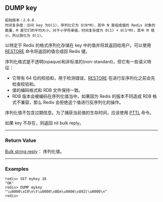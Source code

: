 ## DUMP key

    起始版本：2.6.0.
    时间复杂度：访问 key 为O(1)，序列化它为 O(N*M)，其中 N 是组成值的 Redis 对象的数量，M 是它们的平均大小。对于小字符串值，时间复杂度为 O(1) + O(1*M)，其中 M 很小，所以简化为 O(1)。

以特定于 Redis 的格式序列化存储在 key 中的值并将其返回给用户。可以使用 [RESTORE](restore.md) 命令将返回的值合成回 Redis 键。

序列化格式是不透明(opaque)和非标准的(non-standard)，但它有一些语义特征：
- 它带有 64 位的校验和，用于检测错误，[RESTORE](restore.md) 在进行反序列化之前会先检查校验和。
- 值的编码格式和 RDB 文件保持一致。
- RDB 版本会被编码在序列化值当中，如果因为 Redis 的版本不同造成 RDB 格式不兼容，那么 Redis 会拒绝这个值进行反序列化的操作。

序列化值不包含过期信息。为了捕获当前值的生存时间，应该使用 [PTTL](pttl.md) 命令。

如果 key 不存在，则返回 nil bulk reply。

---

### Return Value

[Bulk string reply](../topics/protocol.md#resp-bulk-strings)： 序列化值。

---

### Examples

```
redis> SET mykey 10
"OK"
redis> DUMP mykey
"\u0000\xC0\n\t\u0000\xBEm\u0006\x89Z(\u0000\n"
redis> 
```